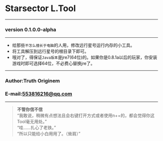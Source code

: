 # Starsector L.Tool
----
### version 0.1.0.0-alpha
----
- 给那些`不怎么擅长于电脑`的人用，修改远行星号运行内存的小工具。  
- 将工具解压到远行星号的根目录下即可。  
- 哦对了，得保证`Java版本`是jre7(64位)的。如果你是0.8.1a以后的玩家，你安装游戏时即可选择64位，不必费心替换jre了。
****
### Author:Truth Originem
### E-mail:553816216@qq.com
****
>**不管你信不信**  
“我敢说，稍微有点想法且会右键打开方式或者使用n++的，都会觉得你这Tool毫无用处。”  
“哇……扎心了老铁。”  
“所以只能给小白用用了。（耸肩）”